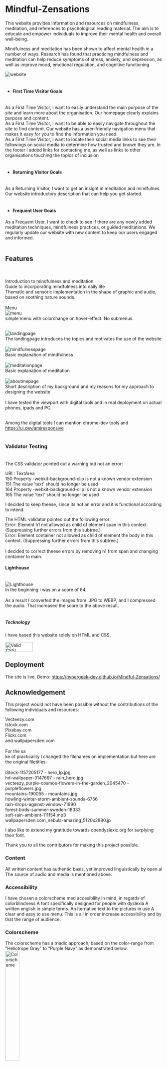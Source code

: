 # Mindful-Zensations


This website provides information and resources on mindfulness, meditation, and references to psychological reading material. The aim is to educate and empower individuals to improve their mental health and overall well-being.

Mindfulness and meditation has been shown to affect mental health in a number of ways. Research has found that practicing mindfulness and meditation can help reduce symptoms of stress, anxiety, and depression, as well as improve mood, emotional regulation, and cognitive functioning.


<img src="https://github.com/hypergeek-dev/Mindful-Zensations/blob/bc8de70b9875c2448313e64a114b97f7ffce5440/assets/readme_images/My_site.jpg" alt="website"><br><br>
    
    
  -   #### First Time Visitor Goals
  <br>
As a First Time Visitor, I want to easily understand the main purpose of the site and learn more about the organisation. Our homepage clearly explains purpose and content.<br>
As a First Time Visitor, I want to be able to easily navigate throughout the site to find content. Our website has a user-friendly navigation menu that makes it easy for you to find the information you need.
<br>
As a First Time Visitor, I  want to locate their social media links to see their followings on social media to determine how trusted and known they are. In the footer I added links for contacting me, as well as links to other organisations touching the topics of inclusion<br><br>

- #### Returning Visitor Goals
<br>
As a Returning Visitor, I want to get an insight in meditation and mindfulnes. Our website introductory description that can help you get started.<br><br>

  -   #### Frequent User Goals
As a Frequent User, I want to check to see if there are any newly added meditation techniques, mindfulness practices, or guided meditations. We regularly update our website with new content to keep our users engaged and informed.<br><br>

## Features 
<br><br>
Introduction to mindfulness and meditation<br>
Guide to incorporating mindfulness into daily life<br>
Thematic and sensoric implementation in the shape of graphic and audio, based on soothing nature sounds.<br>
<br>
Menu<br>
<img src="https://github.com/hypergeek-dev/Mindful-Zensations/blob/bc8de70b9875c2448313e64a114b97f7ffce5440/assets/readme_images/menu.jpg" alt="menu"><br>
simple menu with colorchange on hover-effect. No submenus.
<br><br>

<img src="https://github.com/hypergeek-dev/Mindful-Zensations/blob/bc8de70b9875c2448313e64a114b97f7ffce5440/assets/readme_images/landingpage.jpg" alt="landingpage"><br>
 The landingpage introduces the topics and motivates the use of the website<br><br>
<img src="https://github.com/hypergeek-dev/Mindful-Zensations/blob/bc8de70b9875c2448313e64a114b97f7ffce5440/assets/readme_images/mindfulness_page.jpg" alt="mindfulnesspage"><br>
Basic explanation of mindfulness<br><br>
<img src="https://github.com/hypergeek-dev/Mindful-Zensations/blob/bc8de70b9875c2448313e64a114b97f7ffce5440/assets/readme_images/meditation_page.jpg" alt="meditationpage"><br>
Basic explanation of meditation<br><br>
<img src="https://github.com/hypergeek-dev/Mindful-Zensations/blob/bc8de70b9875c2448313e64a114b97f7ffce5440/assets/readme_images/about_me.jpg" alt="aboutmepage"><br>
Short description of my background and my reasons for my approach to designing the website<br><br>
I have tested the viewport with digital tools and in real deployment on actual phones, ipads and PC.<br><br>

Among the digital tools I can mention chrome-dev tools and https://ui.dev/amiresponsive <br><br>

### Validator Testing <br><br>

The CSS validator pointed out a warning but not an error:<br>

URI : TextArea<br>
150 Property -webkit-background-clip is not a known vendor extension<br>
151 The value 'text' should no longer be used<br>
164 Property -webkit-background-clip is not a known vendor extension<br>
165 The value 'text' should no longer be used<br>

I decided to keep theese, since its not an error and it is functional according to intend.<br>

The HTML validator pointed out the following error:<br>
Error: Element h1 not allowed as child of element span in this context. (Suppressing further errors from this subtree.)<br>
Error: Element container not allowed as child of element the body in this context. (Suppressing further errors from this subtree.)<br>
<br>
I decided to correct theese errors by removing h1 from span and changing container to main.<br>

#### Lighthouse
<br>
<img src="https://github.com/hypergeek-dev/Mindful-Zensations/blob/e466561c29da28784457bd46a18778c10998cef6/assets/readme_images/lighthouse.jpg" alt="Lighthouse"><br>
In the beginning I was on a score of 64. <br><br>
As a result I converted the images from .JPG to WEBP, and I compressed the audio. That increased the score to the above result.
<br><br>

##### Tecknology
I have based this website solely on HTML and CSS.


<a href="http://jigsaw.w3.org/css-validator/check/referer">
    <img style="border:0;width:88px;height:31px"
        src="http://jigsaw.w3.org/css-validator/images/vcss-blue"
        alt="Valid CSS!" />
    </a>
</p>

## Deployment

The site is live, Demo: https://hypergeek-dev.github.io/Mindful-Zensations/

## Acknowledgement

This project would not have been possible without the contributions of the following individuals and resources:

Vecteezy.com<br>
Istock.com<br>
Pixabay.com<br>
Flickr.com<br>
and wallpapersden.com
<br><br>
For the sa<br>ke of practicality I changed the filenames on implementation but here are the original filetitles:
<br><br>
iStock-1157205177 - hero_lp.jpg<br>
hd-wallpaper-3147697 - rain_hero.jpg<br>
vecteezy_purple-cosmos-flowers-in-the-garden_2045470 - purpleflowers.jpg<br>
mountains-190055 - mountains.jpg<br>
howling-winter-storm-ambient-sounds-6756<br>
rain-drops-against-window-71990<br>
forest-birds-summer-sweden-18333<br>
soft-rain-ambient-111154.mp3<br>
wallpapersden.com_nebula-amazing_5120x2880.jp<br>

I also like to extend my gratitude towards
opendyslexic.org for surplying their font.

Thank you to all the contributors for making this project possible.

### Content 

All written content has authentic basis, yet improved linguistically by open.ai
The source of audio and media is mentioned above.

### Accessibility

I have chosen a colorscheme med accesibility in mind, in regards of colorblindness
A font specifically designed for people with dyslexia
A written english in simple terms.
An lternative text to the pictures in use
A clear and easy to use menu.
This is all in order increase accessibility and by that the range of audience.

### Colorscheme

The colorscheme has a triadic approach, based on the color-range from "Heliotrope Gray" to "Purple Navy" as demonstrated below.<br>
<img style="border:0;;width:30%;" src="https://github.com/hypergeek-dev/Mindful-Zensations/blob/bc8de70b9875c2448313e64a114b97f7ffce5440/assets/readme_images/colorscheme.jpg" alt="Colorscheme">
<br>
### colorpalette
<br>
<img style="border:0;width:100px;height:100px" src="https://github.com/hypergeek-dev/Mindful-Zensations/blob/bc8de70b9875c2448313e64a114b97f7ffce5440/assets/readme_images/5c3d5b.jpg" alt="Color1">
<img style="border:0;width:100px;height:100px" src="https://github.com/hypergeek-dev/Mindful-Zensations/blob/bc8de70b9875c2448313e64a114b97f7ffce5440/assets/readme_images/8B875b.jpg" alt="Color2">
<img style="border:0;width:100px;height:100px" src="https://github.com/hypergeek-dev/Mindful-Zensations/blob/bc8de70b9875c2448313e64a114b97f7ffce5440/assets/readme_images/637b51.jpg" alt="Color3">
<br>
### Wireframe
<br>
<img style="border:0;width:30%;" src="https://github.com/hypergeek-dev/Mindful-Zensations/blob/bc8de70b9875c2448313e64a114b97f7ffce5440/assets/readme_images/Phone.png" alt="Phone - Wireframe">
<img style="border:0;width:30%;" src="https://github.com/hypergeek-dev/Mindful-Zensations/blob/42bdc8c4d19e61000b7aa0cfa87049a06dd71fbd/assets/readme_images/Landing_page.png" alt="Landing page - Wireframe">
<img style="border:0;width:30%;" src="https://github.com/hypergeek-dev/Mindful-Zensations/blob/bc8de70b9875c2448313e64a114b97f7ffce5440/assets/readme_images/Info.png" alt="Info - Wireframe">
<img style="border:0;width:30%;" src="https://github.com/hypergeek-dev/Mindful-Zensations/blob/4b8d5dda90153c2f4d07ced954659bbf88a5b461/assets/readme_images/About_Me.png" alt="About Me - Wireframe">
<br>

### Future development
This design has the foundation for several possible development venues:
1. A webshop connected with the theme of the site
2. access-hub for people with special needs for networking with the topics as focus.
3. Informational site about accessibility online.

